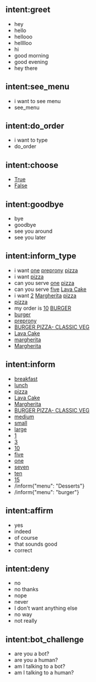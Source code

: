 ## intent:greet
- hey
- hello
- hellooo
- helllloo
- hi
- good morning
- good evening
- hey there

## intent:see_menu
- i want to see menu
- see_menu

## intent:do_order
- i want to type
- do_order

## intent:choose
- [True](confirmation)
- [False](confirmation)

## intent:goodbye
- bye
- goodbye
- see you around
- see you later

## intent:inform_type
- i want [one](quantity) [preprony](category) [pizza](item)
- i want [pizza](item)
- can you serve [one](quantity) [pizza](item)
- can you serve [five](quantity) [Lava Cake](item)
- i want [2](quantity) [Margherita](category) [pizza](item)
- [pizza](item)
- my order is [10](quantity) [BURGER](item)
- [burger](item)
- [preprony](category)
- [BURGER PIZZA- CLASSIC VEG](category)
- [Lava Cake](item)
- [margherita](category)
- [Margherita](category)

## intent:inform
- [breakfast](menu)
- [lunch](menu)
- [pizza](item)
- [Lava Cake](item)
- [Margherita](item)
- [BURGER PIZZA- CLASSIC VEG](item)
- [medium](size)
- [small](size)
- [large](size)
- [1](quantity)
- [3](quantity)
- [10](quantity)
- [five](quantity)
- [one](quantity)
- [seven](quantity)
- [ten](quantity)
- [15](quantity)
- /inform{"menu": "Desserts"}
- /inform{"menu": "burger"}

## intent:affirm
- yes
- indeed
- of course
- that sounds good
- correct

## intent:deny
- no
- no thanks
- nope
- never
- I don't want anything else
- no way
- not really

## intent:bot_challenge
- are you a bot?
- are you a human?
- am I talking to a bot?
- am I talking to a human?
